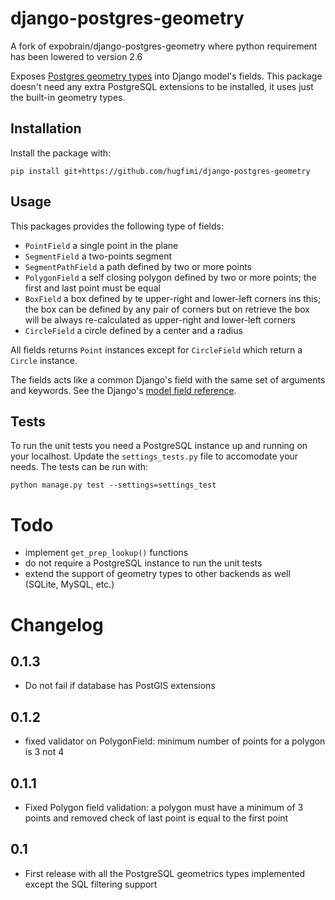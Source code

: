 django-postgres-geometry
========================
A fork of expobrain/django-postgres-geometry where python requirement has been
lowered to version 2.6

Exposes [Postgres geometry types][1] into Django model's fields. This package
doesn't need any extra PostgreSQL extensions to be installed, it uses just the
built-in geometry types.


Installation
------------

Install the package with:

    pip install git+https://github.com/hugfimi/django-postgres-geometry


Usage
-----

This packages provides the following type of fields:

- `PointField` a single point in the plane
- `SegmentField` a two-points segment
- `SegmentPathField` a path defined by two or more points
- `PolygonField` a self closing polygon defined by two or more points; the first
   and last point must be equal
- `BoxField` a box defined by te upper-right and lower-left corners ins this;
   the box can be defined by any pair of corners but on retrieve the box will be
   always re-calculated as upper-right and lower-left corners
- `CircleField` a circle defined by a center and a radius

All fields returns `Point` instances except for `CircleField` which return a
`Circle` instance.

The fields acts like a common Django's field with the same set of arguments and
keywords. See the Django's [model field reference][2].


Tests
-----

To run the unit tests you need a PostgreSQL instance up and running on your
localhost. Update the `settings_tests.py` file to accomodate your needs. The
tests can be run with:

    python manage.py test --settings=settings_test


Todo
====

- implement `get_prep_lookup()` functions
- do not require a PostgreSQL instance to run the unit tests
- extend the support of geometry types to other backends as well (SQLite, MySQL,
  etc.)


Changelog
=========

0.1.3
-----

- Do not fail if database has PostGIS extensions

0.1.2
-----

- fixed validator on PolygonField: minimum number of points for a polygon is 3
  not 4

0.1.1
-----

- Fixed Polygon field validation: a polygon must have a minimum of 3 points and
  removed check of last point is equal to the first point

0.1
---

- First release with all the PostgreSQL geometrics types implemented except the
  SQL filtering support


[1]: http://www.postgresql.org/docs/9.3/static/datatype-geometric.html
[2]: https://docs.djangoproject.com/en/dev/ref/models/fields/
